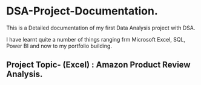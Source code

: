 # DSA-Project-Documentation.
This is a Detailed documentation of my first Data Analysis project with DSA. 

I have learnt quite a number of things ranging frm Microsoft Excel, SQL, Power BI and now to my portfolio building.

## Project Topic- (Excel) : Amazon Product Review Analysis.
